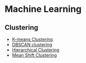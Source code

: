 # Machine Learning

## Clustering
* [K-means Clustering](https://nbviewer.jupyter.org/github/pawangeek/my_machine-learning/blob/master/Clustering/1.%20k_means_clustering.ipynb)
* [DBSCAN clustering](https://nbviewer.jupyter.org/github/pawangeek/my_machine-learning/blob/master/Clustering/2.%20DBSCAN%20clustering.ipynb)
* [Hierarchical Clustering](https://nbviewer.jupyter.org/github/pawangeek/my_machine-learning/blob/master/Clustering/3.%20Hierarchical%20clustering.ipynb)
* [Mean Shift Clustering](https://nbviewer.jupyter.org/github/pawangeek/my_machine-learning/blob/master/Clustering/4.%20Mean%20Shift%20Clustering.ipynb)